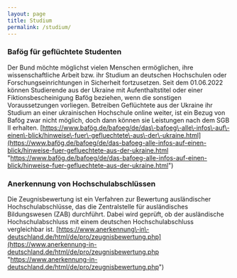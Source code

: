 ```yaml
---
layout: page
title: Studium
permalink: /studium/
---
```


### Bafög für geflüchtete Studenten


Der Bund möchte möglichst vielen Menschen ermöglichen, ihre wissenschaftliche Arbeit bzw. ihr Studium an deutschen Hochschulen oder Forschungseinrichtungen in Sicherheit fortzusetzen. Seit dem 01\.06\.2022 können Studierende aus der Ukraine mit Aufenthaltstitel oder einer Fiktionsbescheinigung Bafög beziehen, wenn die sonstigen Voraussetzungen vorliegen. Betreiben Geflüchtete aus der Ukraine ihr Studium an einer ukrainischen Hochschule online weiter, ist ein Bezug von Bafög zwar nicht möglich, doch dann können sie Leistungen nach dem SGB II erhalten. [https://www.bafög.de/bafoeg/de/das\-bafoeg\-alle\-infos\-auf\-einen\-blick/hinweise\-fuer\-gefluechtete\-aus\-der\-ukraine.html](https://www.bafög.de/bafoeg/de/das-bafoeg-alle-infos-auf-einen-blick/hinweise-fuer-gefluechtete-aus-der-ukraine.html "https://www.bafög.de/bafoeg/de/das-bafoeg-alle-infos-auf-einen-blick/hinweise-fuer-gefluechtete-aus-der-ukraine.html")



### Anerkennung von Hochschulabschlüssen


Die Zeugnisbewertung ist ein Verfahren zur Bewertung ausländischer Hochschulabschlüsse, das die Zentralstelle für ausländisches Bildungswesen (ZAB) durchführt. Dabei wird geprüft, ob der ausländische Hochschulabschluss mit einem deutschen Hochschulabschluss vergleichbar ist. [https://www.anerkennung\-in\-deutschland.de/html/de/pro/zeugnisbewertung.php](https://www.anerkennung-in-deutschland.de/html/de/pro/zeugnisbewertung.php "https://www.anerkennung-in-deutschland.de/html/de/pro/zeugnisbewertung.php")


